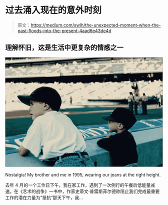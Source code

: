 # 过去涌入现在的意外时刻

> 原文：<https://medium.com/swlh/the-unexpected-moment-when-the-past-floods-into-the-present-4aad6e43de4d>

## 理解怀旧，这是生活中更复杂的情感之一

![](img/af2102eba8d75fab0671220b6c6db7f3.png)

Nostalgia! My brother and me in 1995, wearing our jeans at the right height.

去年 4 月的一个工作日下午，我在家工作，遇到了一次例行的午餐后低能量减速。在《艺术的战争》一书中，作家史蒂文·普雷斯菲尔德称阻止我们完成最重要工作的潜在力量为“抵抗”那天下午，我…